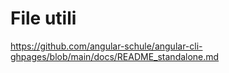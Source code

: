 # File utili

https://github.com/angular-schule/angular-cli-ghpages/blob/main/docs/README_standalone.md